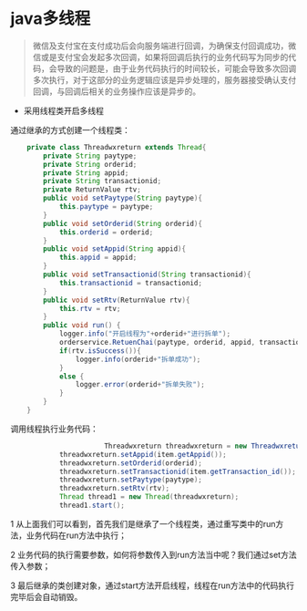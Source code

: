 # java多线程

> 微信及支付宝在支付成功后会向服务端进行回调，为确保支付回调成功，微信或是支付宝会发起多次回调，如果将回调后执行的业务代码写为同步的代码，会导致的问题是，由于业务代码执行的时间较长，可能会导致多次回调多次执行，对于这部分的业务逻辑应该是异步处理的，服务器接受确认支付回调，与回调后相关的业务操作应该是异步的。

* 采用线程类开启多线程

通过继承的方式创建一个线程类：

```java
    private class Threadwxreturn extends Thread{
        private String paytype;
        private String orderid;
        private String appid;
        private String transactionid;
        private ReturnValue rtv;
        public void setPaytype(String paytype){
            this.paytype = paytype;
        }
        public void setOrderid(String orderid){
            this.orderid = orderid;
        }
        public void setAppid(String appid){
            this.appid = appid;
        }
        public void setTransactionid(String transactionid){
            this.transactionid = transactionid;
        }
        public void setRtv(ReturnValue rtv){
            this.rtv = rtv;
        }
        public void run() {
            logger.info("开启线程为"+orderid+"进行拆单");
            orderservice.RetuenChai(paytype, orderid, appid, transactionid, rtv);
            if(rtv.isSuccess()){
                logger.info(orderid+"拆单成功");
            }
            else {
                logger.error(orderid+"拆单失败");
            }
        }
    }
```

调用线程执行业务代码：

```java
                       Threadwxreturn threadwxreturn = new Threadwxreturn();
            threadwxreturn.setAppid(item.getAppid());
            threadwxreturn.setOrderid(orderid);
            threadwxreturn.setTransactionid(item.getTransaction_id());
            threadwxreturn.setPaytype(paytype);
            threadwxreturn.setRtv(rtv);
            Thread thread1 = new Thread(threadwxreturn);
            thread1.start();
```

1 从上面我们可以看到，首先我们是继承了一个线程类，通过重写类中的run方法，业务代码在run方法中执行；

2 业务代码的执行需要参数，如何将参数传入到run方法当中呢？我们通过set方法传入参数；

3 最后继承的类创建对象，通过start方法开启线程，线程在run方法中的代码执行完毕后会自动销毁。

